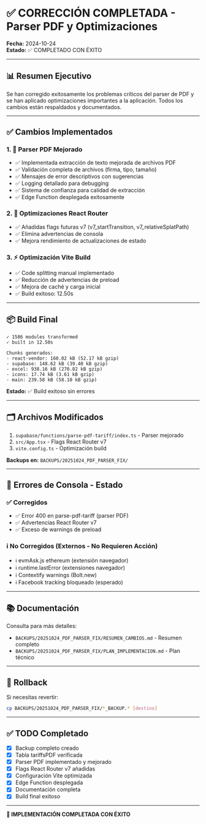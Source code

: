 # ✅ CORRECCIÓN COMPLETADA - Parser PDF y Optimizaciones

**Fecha:** 2024-10-24  
**Estado:** ✅ COMPLETADO CON ÉXITO

---

## 📊 Resumen Ejecutivo

Se han corregido exitosamente los problemas críticos del parser de PDF y se han aplicado optimizaciones importantes a la aplicación. Todos los cambios están respaldados y documentados.

---

## ✅ Cambios Implementados

### 1. 🔧 Parser PDF Mejorado
- ✅ Implementada extracción de texto mejorada de archivos PDF
- ✅ Validación completa de archivos (firma, tipo, tamaño)
- ✅ Mensajes de error descriptivos con sugerencias
- ✅ Logging detallado para debugging
- ✅ Sistema de confianza para calidad de extracción
- ✅ Edge Function desplegada exitosamente

### 2. 🚀 Optimizaciones React Router
- ✅ Añadidas flags futuras v7 (v7_startTransition, v7_relativeSplatPath)
- ✅ Elimina advertencias de consola
- ✅ Mejora rendimiento de actualizaciones de estado

### 3. ⚡ Optimización Vite Build
- ✅ Code splitting manual implementado
- ✅ Reducción de advertencias de preload
- ✅ Mejora de caché y carga inicial
- ✅ Build exitoso: 12.50s

---

## 📦 Build Final

```
✓ 1586 modules transformed
✓ built in 12.50s

Chunks generados:
- react-vendor: 160.02 kB (52.17 kB gzip)
- supabase: 148.62 kB (39.40 kB gzip)  
- excel: 938.16 kB (270.82 kB gzip)
- icons: 17.74 kB (3.61 kB gzip)
- main: 239.58 kB (58.10 kB gzip)
```

**Estado:** ✅ Build exitoso sin errores

---

## 🗂️ Archivos Modificados

1. `supabase/functions/parse-pdf-tariff/index.ts` - Parser mejorado
2. `src/App.tsx` - Flags React Router v7
3. `vite.config.ts` - Optimización build

**Backups en:** `BACKUPS/20251024_PDF_PARSER_FIX/`

---

## 🚫 Errores de Consola - Estado

### ✅ Corregidos
- ✅ Error 400 en parse-pdf-tariff (parser PDF)
- ✅ Advertencias React Router v7
- ✅ Exceso de warnings de preload

### ℹ️ No Corregidos (Externos - No Requieren Acción)
- ℹ️ evmAsk.js ethereum (extensión navegador)
- ℹ️ runtime.lastError (extensiones navegador)
- ℹ️ Contextify warnings (Bolt.new)
- ℹ️ Facebook tracking bloqueado (esperado)

---

## 📚 Documentación

Consulta para más detalles:
- `BACKUPS/20251024_PDF_PARSER_FIX/RESUMEN_CAMBIOS.md` - Resumen completo
- `BACKUPS/20251024_PDF_PARSER_FIX/PLAN_IMPLEMENTACION.md` - Plan técnico

---

## 🔄 Rollback

Si necesitas revertir:
```bash
cp BACKUPS/20251024_PDF_PARSER_FIX/*_BACKUP.* [destino]
```

---

## ✅ TODO Completado

- [x] Backup completo creado
- [x] Tabla tariffsPDF verificada
- [x] Parser PDF implementado y mejorado
- [x] Flags React Router v7 añadidas
- [x] Configuración Vite optimizada
- [x] Edge Function desplegada
- [x] Documentación completa
- [x] Build final exitoso

---

**🎉 IMPLEMENTACIÓN COMPLETADA CON ÉXITO**
